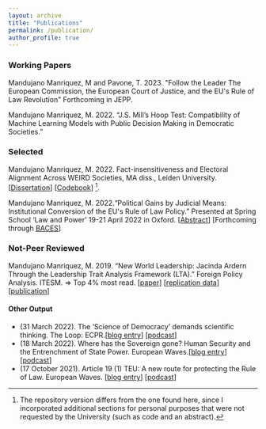 ```yaml
---
layout: archive
title: "Publications"
permalink: /publication/
author_profile: true
---
```

### Working Papers

Mandujano Manriquez, M and Pavone, T. 2023. "Follow the Leader The European Commission, the European Court of Justice, and the EU's Rule of Law Revolution" Forthcoming in JEPP.

Mandujano Manriquez, M. 2022. “J.S. Mill’s Hoop Test: Compatibility of Machine Learning Models with Public Decision Making in Democratic Societies.”

### Selected
Mandujano Manriquez, M. 2022. Fact-insensitiveness and Electoral Alignment Across WEIRD Societies, MA diss., Leiden University.
[[Dissertation](\assets\files\mmm_electoralaligment-weirdsocieties_2022.pdf)] [[Codebook](\assets\files\mmm_electoralaligment_weirdsocieties_2022_codebook.pdf)]  [^1].


Mandujano Manriquez, M. 2022.“Political Gains by Judicial Means: Institutional Conversion of the EU's Rule of Law Policy.” Presented at Spring School ‘Law and Power’ 19-21 April 2022 in Oxford.
[[Abstract](/assets/files/mmm_politicalgainsbyjudicialmeans_2022.pdf)] [Forthcoming through [BACES](https://www.upf.edu/web/baces/baces-working-papers)]

### Not-Peer Reviewed

Mandujano Manriquez, M. 2019. “New World Leadership: Jacinda Ardern Through the Leadership Trait Analysis Framework (LTA).” Foreign Policy Analysis. ITESM.
⇒ Top 4% most read.
[[paper](/assets/files/mmm_lta-JacindaArdern_2019.pdf)] [[replication data](/assets/files/jacinda-ardern-lta-general.xlsx)] [[publication](https://www.academia.edu/39164271/New_World_Leadership_Jacinda_Ardern_Through_the_Leadership_Trait_Analysis?source=swp_share)]

#### Other Output

- (31 March 2022). The ‘Science of Democracy’ demands scientific thinking. The Loop: ECPR.[[blog entry](https://theloop.ecpr.eu/the-science-of-democracy-demands-scientific-thinking/)] [[podcast](https://open.spotify.com/episode/2pLmHKezq2ZcEo38QHtYim)]
- (18 March 2022). Where has the Sovereign gone? Human Security and the Entrenchment of State Power. European Waves.[[blog entry](https://www.europeanwaves.com/beyond-europe/where-has-the-sovereign-gone-human-security-and-the-entrenchment-of-state-power/)] [[podcast](https://open.spotify.com/episode/3aCgBBvsN3b9ipZwmbIeOJ?si=FgPEfQveQ9i44qnsxhd5Ng)]
- (17 October 2021). Article 19 (1) TEU: A new route for protecting the Rule of Law. European Waves.
  [[blog entry](https://www.europeanwaves.com/on-the-continent/article-19-1-tfeu-a-new-route-for-protecting-the-rule-of-law/)] [[podcast](https://open.spotify.com/episode/1ZeeL7pWIomEdBHywGue1G?si=9pQ3YIMeRRGt5ifbKMTBeA)]

[^1]: The repository version differs from the one found here, since I incorporated additional sections for personal purposes that were not requested by the University (such as code and an abstract).

